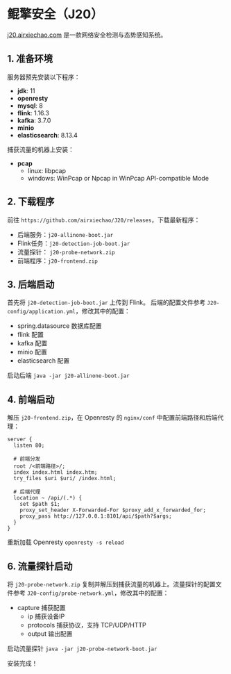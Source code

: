 # 鲲擎安全（J20）

[j20.airxiechao.com](https://j20.airxiechao.com) 是一款网络安全检测与态势感知系统。

## 1. 准备环境
服务器预先安装以下程序：
- **jdk**: 11
- **openresty**
- **mysql**: 8
- **flink**: 1.16.3
- **kafka**: 3.7.0
- **minio**
- **elasticsearch**: 8.13.4

捕获流量的机器上安装：
- **pcap**
  - linux: libpcap
  - windows: WinPcap or Npcap in WinPcap API-compatible Mode

## 2. 下载程序
前往 `https://github.com/airxiechao/J20/releases`，下载最新程序：
- 后端服务：`j20-allinone-boot.jar`
- Flink任务：`j20-detection-job-boot.jar`
- 流量探针： `j20-probe-network.zip`
- 前端程序：`j20-frontend.zip`

## 3. 后端启动
首先将 `j20-detection-job-boot.jar` 上传到 Flink。
后端的配置文件参考 `J20-config/application.yml`，修改其中的配置：
- spring.datasource 数据库配置
- flink 配置
- kafka 配置
- minio 配置
- elasticsearch 配置

启动后端 `java -jar j20-allinone-boot.jar`

## 4. 前端启动
解压 `j20-frontend.zip`，在 Openresty 的 `nginx/conf` 中配置前端路径和后端代理：
```
server {
  listen 80;

  # 前端分发
  root /<前端路径>/;
  index index.html index.htm;
  try_files $uri $uri/ /index.html;

  # 后端代理
  location ~ /api/(.*) {
    set $path $1;
    proxy_set_header X-Forwarded-For $proxy_add_x_forwarded_for;
    proxy_pass http://127.0.0.1:8101/api/$path?$args;
  }
}
```
重新加载 Openresty `openresty -s reload`

## 6. 流量探针启动
将 `j20-probe-network.zip` 复制并解压到捕获流量的机器上。流量探针的配置文件参考 `J20-config/probe-network.yml`，修改其中的配置：
- capture 捕获配置
  - ip 捕获设备IP
  - protocols 捕获协议，支持 TCP/UDP/HTTP
  - output 输出配置

启动流量探针 `java -jar j20-probe-network-boot.jar`

安装完成！


